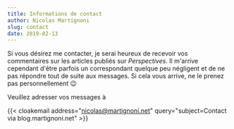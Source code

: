 ```yaml
---
title: Informations de contact
author: Nicolas Martignoni
slug: contact
date: 2019-02-13
---
```


Si vous désirez me contacter, je serai heureux de recevoir vos commentaires sur les articles publiés sur _Perspectives_. Il m'arrive cependant d'être parfois un correspondant quelque peu négligent et de ne pas répondre tout de suite aux messages. Si cela vous arrive, ne le prenez pas personnellement 😉

Veuillez adresser vos messages à

{{< cloakemail address="nicolas@martignoni.net" query="subject=Contact via blog.martignoni.net" >}}

<!--more-->
